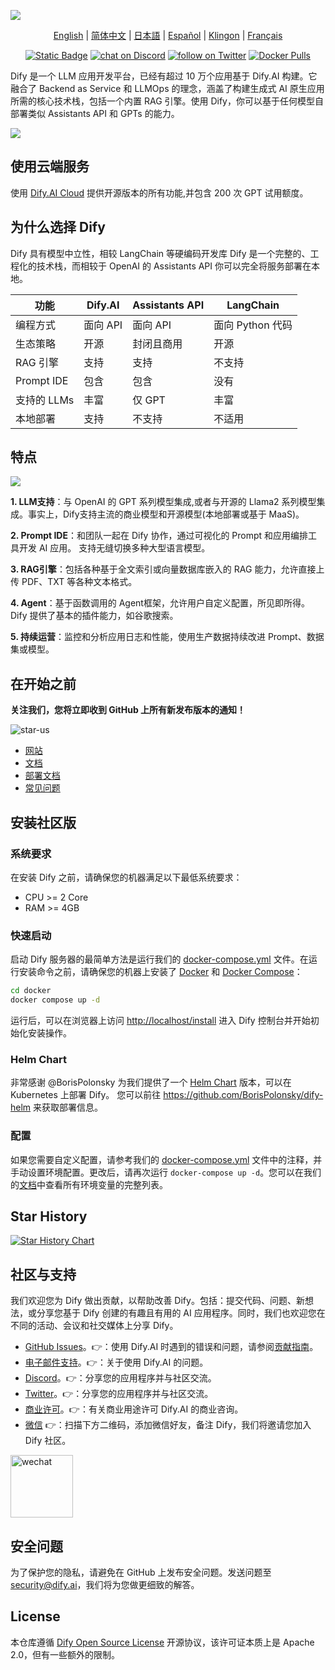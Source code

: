 [![](./images/describe.png)](https://dify.ai)
<p align="center">
  <a href="./README.md">English</a> |
  <a href="./README_CN.md">简体中文</a> |
  <a href="./README_JA.md">日本語</a> |
  <a href="./README_ES.md">Español</a> |
  <a href="./README_KL.md">Klingon</a> |
  <a href="./README_FR.md">Français</a>
</p>

<p align="center">
    <a href="https://dify.ai" target="_blank">
        <img alt="Static Badge" src="https://img.shields.io/badge/AI-Dify?logo=AI&logoColor=%20%23f5f5f5&label=Dify&labelColor=%20%23155EEF&color=%23EAECF0"></a>
    <a href="https://discord.gg/FngNHpbcY7" target="_blank">
        <img src="https://img.shields.io/discord/1082486657678311454?logo=discord"
            alt="chat on Discord"></a>
    <a href="https://twitter.com/intent/follow?screen_name=dify_ai" target="_blank">
        <img src="https://img.shields.io/twitter/follow/dify_ai?style=social&logo=X"
            alt="follow on Twitter"></a>
    <a href="https://hub.docker.com/u/langgenius" target="_blank">
        <img alt="Docker Pulls" src="https://img.shields.io/docker/pulls/langgenius/dify-web"></a>
</p>

Dify 是一个 LLM 应用开发平台，已经有超过 10 万个应用基于 Dify.AI 构建。它融合了 Backend as Service 和 LLMOps 的理念，涵盖了构建生成式 AI 原生应用所需的核心技术栈，包括一个内置 RAG 引擎。使用 Dify，你可以基于任何模型自部署类似 Assistants API 和 GPTs 的能力。

![](./images/demo.png)

## 使用云端服务

使用 [Dify.AI Cloud](https://dify.ai) 提供开源版本的所有功能,并包含 200 次 GPT 试用额度。

## 为什么选择 Dify

Dify 具有模型中立性，相较 LangChain 等硬编码开发库 Dify 是一个完整的、工程化的技术栈，而相较于 OpenAI 的 Assistants API 你可以完全将服务部署在本地。

| 功能 | Dify.AI | Assistants API | LangChain |
| --- | --- | --- | --- |
| 编程方式 | 面向 API | 面向 API | 面向 Python 代码 |
| 生态策略 | 开源 | 封闭且商用 | 开源 |
| RAG 引擎 | 支持 | 支持 | 不支持 |
| Prompt IDE | 包含 | 包含 | 没有 |
| 支持的 LLMs | 丰富 | 仅 GPT | 丰富 |
| 本地部署 | 支持 | 不支持 | 不适用 |


## 特点

![](./images/models.png)

**1. LLM支持**：与 OpenAI 的 GPT 系列模型集成,或者与开源的 Llama2 系列模型集成。事实上，Dify支持主流的商业模型和开源模型(本地部署或基于 MaaS)。

**2. Prompt IDE**：和团队一起在 Dify 协作，通过可视化的 Prompt 和应用编排工具开发 AI 应用。 支持无缝切换多种大型语言模型。

**3. RAG引擎**：包括各种基于全文索引或向量数据库嵌入的 RAG 能力，允许直接上传 PDF、TXT 等各种文本格式。

**4. Agent**：基于函数调用的 Agent框架，允许用户自定义配置，所见即所得。Dify 提供了基本的插件能力，如谷歌搜索。

**5. 持续运营**：监控和分析应用日志和性能，使用生产数据持续改进 Prompt、数据集或模型。

## 在开始之前

**关注我们，您将立即收到 GitHub 上所有新发布版本的通知！**

![star-us](https://github.com/langgenius/dify/assets/100913391/95f37259-7370-4456-a9f0-0bc01ef8642f)

- [网站](https://dify.ai)
- [文档](https://docs.dify.ai)
- [部署文档](https://docs.dify.ai/getting-started/install-self-hosted)
- [常见问题](https://docs.dify.ai/getting-started/faq)

## 安装社区版

### 系统要求

在安装 Dify 之前，请确保您的机器满足以下最低系统要求：

- CPU >= 2 Core
- RAM >= 4GB

### 快速启动

启动 Dify 服务器的最简单方法是运行我们的 [docker-compose.yml](docker/docker-compose.yaml) 文件。在运行安装命令之前，请确保您的机器上安装了 [Docker](https://docs.docker.com/get-docker/) 和 [Docker Compose](https://docs.docker.com/compose/install/)：

```bash
cd docker
docker compose up -d
```

运行后，可以在浏览器上访问 [http://localhost/install](http://localhost/install) 进入 Dify 控制台并开始初始化安装操作。

### Helm Chart

非常感谢 @BorisPolonsky 为我们提供了一个 [Helm Chart](https://helm.sh/) 版本，可以在 Kubernetes 上部署 Dify。
您可以前往 https://github.com/BorisPolonsky/dify-helm 来获取部署信息。

### 配置

如果您需要自定义配置，请参考我们的 [docker-compose.yml](docker/docker-compose.yaml) 文件中的注释，并手动设置环境配置。更改后，请再次运行 `docker-compose up -d`。您可以在我们的[文档](https://docs.dify.ai/getting-started/install-self-hosted/environments)中查看所有环境变量的完整列表。

## Star History

[![Star History Chart](https://api.star-history.com/svg?repos=langgenius/dify&type=Date)](https://star-history.com/#langgenius/dify&Date)


## 社区与支持

我们欢迎您为 Dify 做出贡献，以帮助改善 Dify。包括：提交代码、问题、新想法，或分享您基于 Dify 创建的有趣且有用的 AI 应用程序。同时，我们也欢迎您在不同的活动、会议和社交媒体上分享 Dify。

- [GitHub Issues](https://github.com/langgenius/dify/issues)。👉：使用 Dify.AI 时遇到的错误和问题，请参阅[贡献指南](CONTRIBUTING.md)。
- [电子邮件支持](mailto:hello@dify.ai?subject=[GitHub]Questions%20About%20Dify)。👉：关于使用 Dify.AI 的问题。
- [Discord](https://discord.gg/FngNHpbcY7)。👉：分享您的应用程序并与社区交流。
- [Twitter](https://twitter.com/dify_ai)。👉：分享您的应用程序并与社区交流。
- [商业许可](mailto:business@dify.ai?subject=[GitHub]Business%20License%20Inquiry)。👉：有关商业用途许可 Dify.AI 的商业咨询。
 - [微信]() 👉：扫描下方二维码，添加微信好友，备注 Dify，我们将邀请您加入 Dify 社区。  
<img src="./images/wechat.png" alt="wechat" width="100"/>

## 安全问题

为了保护您的隐私，请避免在 GitHub 上发布安全问题。发送问题至 security@dify.ai，我们将为您做更细致的解答。

## License

本仓库遵循 [Dify Open Source License](LICENSE) 开源协议，该许可证本质上是 Apache 2.0，但有一些额外的限制。
